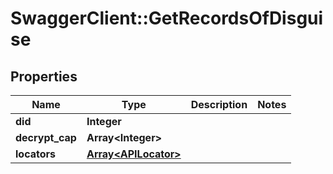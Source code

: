 # SwaggerClient::GetRecordsOfDisguise

## Properties
Name | Type | Description | Notes
------------ | ------------- | ------------- | -------------
**did** | **Integer** |  | 
**decrypt_cap** | **Array&lt;Integer&gt;** |  | 
**locators** | [**Array&lt;APILocator&gt;**](APILocator.md) |  | 

